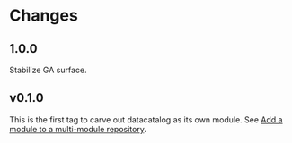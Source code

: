 # Changes

## 1.0.0

Stabilize GA surface.

## v0.1.0

This is the first tag to carve out datacatalog as its own module. See
[Add a module to a multi-module repository](https://github.com/golang/go/wiki/Modules#is-it-possible-to-add-a-module-to-a-multi-module-repository).
 
